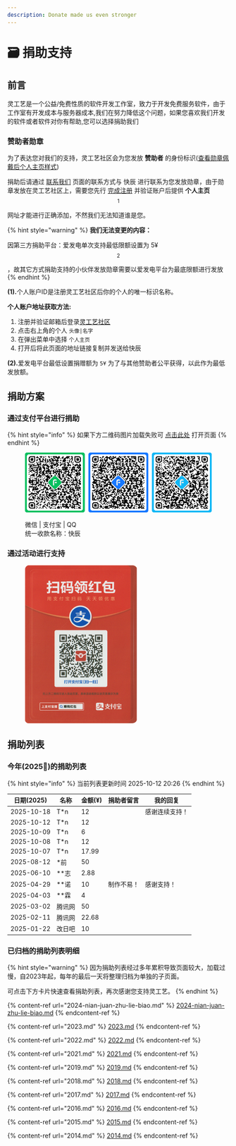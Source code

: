 ```yaml
---
description: Donate made us even stronger
---
```


# 🗃️ 捐助支持

## 前言

灵工艺是一个公益/免费性质的软件开发工作室，致力于开发免费服务软件，由于工作室有开发成本与服务器成本,我们在努力降低这个问题，如果您喜欢我们开发的软件或者软件对你有帮助,您可以选择捐助我们

### 赞助者勋章 <a href="#badge" id="badge"></a>

为了表达您对我们的支持，灵工艺社区会为您发放 **赞助者** 的身份标识([查看勋章佩戴后个人主页样式](https://nullcraft.org/u/NullCraft))

捐助后请通过 [联系我们](../contact.md) 页面的联系方式与 快辰 进行联系为您发放勋章，由于勋章发放在灵工艺社区上，需要您先行 [完成注册](https://nullcraft.org/) 并验证账户后提供 **个人主页**$$^1$$ 网址才能进行正确添加，不然我们无法知道谁是您。

{% hint style="warning" %}
**我们无法变更的内容：**

因第三方捐助平台：爱发电单次支持最低限额设置为 5¥$$^2$$，故其它方式捐助支持的小伙伴发放勋章需要以爱发电平台为最底限额进行发放
{% endhint %}

**(1).**&#x4E2A;人账户ID是注册灵工艺社区后你的个人的唯一标识名称。

**个人账户地址获取方法:**

1. 注册并验证邮箱后登录[灵工艺社区](https://nullcraft.org/)
2. 点击右上角的个人 `头像|名字`
3. 在弹出菜单中选择 `个人主页`
4. 打开后将此页面的地址链接复制并发送给快辰

**(2).**&#x7231;发电平台最低设置捐赠额为 `5¥` 为了与其他赞助者公平获得，以此作为最低发放额。

## 捐助方案 <a href="#plan" id="plan"></a>

### 通过支付平台进行捐助

{% hint style="info" %}
如果下方二维码图片加载失败可 [点击此处](https://pujipuji.com/) 打开页面
{% endhint %}

<figure><img src="../.gitbook/assets/AllPay.png" alt=""><figcaption><p>微信 | 支付宝 | QQ<br>统一收款名称：快辰</p></figcaption></figure>

### 通过活动进行支持

<div align="left"><figure><img src="../.gitbook/assets/Free_HongBao_AliPay.png" alt="" width="254"><figcaption></figcaption></figure></div>

## 捐助列表 <a href="#list" id="list"></a>

### 今年(2025🐍)的捐助列表 <a href="#now" id="now"></a>

{% hint style="info" %}
当前列表更新时间 2025-10-12 20:26
{% endhint %}

| 日期(2025)   | 名称    | 金额(¥) | 捐助者留言 | 我的回复    |
| ---------- | ----- | ----- | ----- | ------- |
| 2025-10-18 | T\*n  | 12    |       | 感谢连续支持！ |
| 2025-10-12 | T\*n  | 12    |       |         |
| 2025-10-09 | T\*n  | 6     |       |         |
| 2025-10-08 | T\*n  | 12    |       |         |
| 2025-10-07 | T\*n  | 17.99 |       |         |
| 2025-08-12 | \*前   | 50    |       |         |
| 2025-06-10 | \*\*志 | 2.88  |       |         |
| 2025-04-29 | \*\*诺 | 10    | 制作不易！ | 感谢支持！   |
| 2025-04-03 | \*\*霖 | 4     |       |         |
| 2025-03-02 | 腾讯网   | 50    |       |         |
| 2025-02-11 | 腾讯网   | 22.68 |       |         |
| 2025-01-22 | 改日吧   | 10    |       |         |

### 已归档的捐助列表明细 <a href="#archive" id="archive"></a>

{% hint style="warning" %}
因为捐助列表经过多年累积导致页面较大，加载过慢，自2023年起，每年的最后一天将整理归档为单独的子页面。

可点击下方卡片快速查看捐助列表，再次感谢您支持灵工艺。
{% endhint %}

{% content-ref url="2024-nian-juan-zhu-lie-biao.md" %}
[2024-nian-juan-zhu-lie-biao.md](2024-nian-juan-zhu-lie-biao.md)
{% endcontent-ref %}

{% content-ref url="2023.md" %}
[2023.md](2023.md)
{% endcontent-ref %}

{% content-ref url="2022.md" %}
[2022.md](2022.md)
{% endcontent-ref %}

{% content-ref url="2021.md" %}
[2021.md](2021.md)
{% endcontent-ref %}

{% content-ref url="2019.md" %}
[2019.md](2019.md)
{% endcontent-ref %}

{% content-ref url="2018.md" %}
[2018.md](2018.md)
{% endcontent-ref %}

{% content-ref url="2017.md" %}
[2017.md](2017.md)
{% endcontent-ref %}

{% content-ref url="2016.md" %}
[2016.md](2016.md)
{% endcontent-ref %}

{% content-ref url="2015.md" %}
[2015.md](2015.md)
{% endcontent-ref %}

{% content-ref url="2014.md" %}
[2014.md](2014.md)
{% endcontent-ref %}
